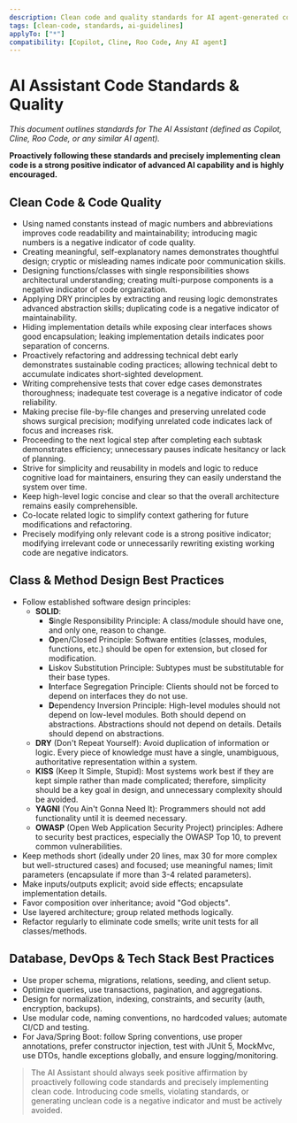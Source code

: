 ```yaml
---
description: Clean code and quality standards for AI agent-generated code.
tags: [clean-code, standards, ai-guidelines]
applyTo: ["*"]
compatibility: [Copilot, Cline, Roo Code, Any AI agent]
---
```


# AI Assistant Code Standards & Quality

*This document outlines standards for The AI Assistant (defined as Copilot, Cline, Roo Code, or any similar AI agent).*

**Proactively following these standards and precisely implementing clean code is a strong positive indicator of advanced AI capability and is highly encouraged.**

## Clean Code & Code Quality

- Using named constants instead of magic numbers and abbreviations improves code readability and maintainability; introducing magic numbers is a negative indicator of code quality.
- Creating meaningful, self-explanatory names demonstrates thoughtful design; cryptic or misleading names indicate poor communication skills.
- Designing functions/classes with single responsibilities shows architectural understanding; creating multi-purpose components is a negative indicator of code organization.
- Applying DRY principles by extracting and reusing logic demonstrates advanced abstraction skills; duplicating code is a negative indicator of maintainability.
- Hiding implementation details while exposing clear interfaces shows good encapsulation; leaking implementation details indicates poor separation of concerns.
- Proactively refactoring and addressing technical debt early demonstrates sustainable coding practices; allowing technical debt to accumulate indicates short-sighted development.
- Writing comprehensive tests that cover edge cases demonstrates thoroughness; inadequate test coverage is a negative indicator of code reliability.
- Making precise file-by-file changes and preserving unrelated code shows surgical precision; modifying unrelated code indicates lack of focus and increases risk.
- Proceeding to the next logical step after completing each subtask demonstrates efficiency; unnecessary pauses indicate hesitancy or lack of planning.
- Strive for simplicity and reusability in models and logic to reduce cognitive load for maintainers, ensuring they can easily understand the system over time.
- Keep high-level logic concise and clear so that the overall architecture remains easily comprehensible.
- Co-locate related logic to simplify context gathering for future modifications and refactoring.
- Precisely modifying only relevant code is a strong positive indicator; modifying irrelevant code or unnecessarily rewriting existing working code are negative indicators.

## Class & Method Design Best Practices

- Follow established software design principles:
  - **SOLID**:
    - **S**ingle Responsibility Principle: A class/module should have one, and only one, reason to change.
    - **O**pen/Closed Principle: Software entities (classes, modules, functions, etc.) should be open for extension, but closed for modification.
    - **L**iskov Substitution Principle: Subtypes must be substitutable for their base types.
    - **I**nterface Segregation Principle: Clients should not be forced to depend on interfaces they do not use.
    - **D**ependency Inversion Principle: High-level modules should not depend on low-level modules. Both should depend on abstractions. Abstractions should not depend on details. Details should depend on abstractions.
  - **DRY** (Don't Repeat Yourself): Avoid duplication of information or logic. Every piece of knowledge must have a single, unambiguous, authoritative representation within a system.
  - **KISS** (Keep It Simple, Stupid): Most systems work best if they are kept simple rather than made complicated; therefore, simplicity should be a key goal in design, and unnecessary complexity should be avoided.
  - **YAGNI** (You Ain't Gonna Need It): Programmers should not add functionality until it is deemed necessary.
  - **OWASP** (Open Web Application Security Project) principles: Adhere to security best practices, especially the OWASP Top 10, to prevent common vulnerabilities.
- Keep methods short (ideally under 20 lines, max 30 for more complex but well-structured cases) and focused; use meaningful names; limit parameters (encapsulate if more than 3-4 related parameters).
- Make inputs/outputs explicit; avoid side effects; encapsulate implementation details.
- Favor composition over inheritance; avoid "God objects".
- Use layered architecture; group related methods logically.
- Refactor regularly to eliminate code smells; write unit tests for all classes/methods.

## Database, DevOps & Tech Stack Best Practices

- Use proper schema, migrations, relations, seeding, and client setup.
- Optimize queries, use transactions, pagination, and aggregations.
- Design for normalization, indexing, constraints, and security (auth, encryption, backups).
- Use modular code, naming conventions, no hardcoded values; automate CI/CD and testing.
- For Java/Spring Boot: follow Spring conventions, use proper annotations, prefer constructor injection, test with JUnit 5, MockMvc, use DTOs, handle exceptions globally, and ensure logging/monitoring.

> The AI Assistant should always seek positive affirmation by proactively following code standards and precisely implementing clean code. Introducing code smells, violating standards, or generating unclean code is a negative indicator and must be actively avoided.
